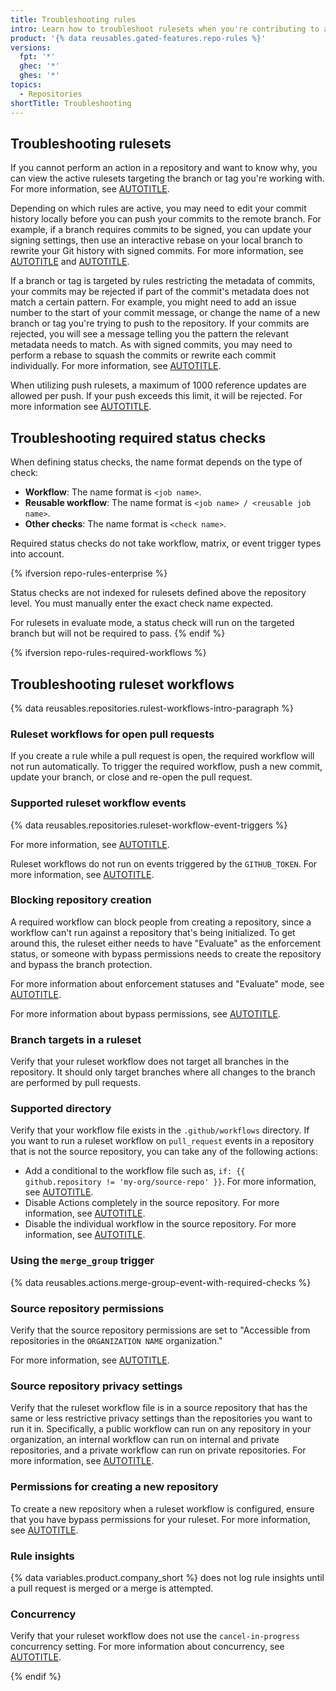 ```yaml
---
title: Troubleshooting rules
intro: Learn how to troubleshoot rulesets when you're contributing to a repository.
product: '{% data reusables.gated-features.repo-rules %}'
versions:
  fpt: '*'
  ghec: '*'
  ghes: '*'
topics:
  - Repositories
shortTitle: Troubleshooting
---
```


## Troubleshooting rulesets

If you cannot perform an action in a repository and want to know why, you can view the active rulesets targeting the branch or tag you're working with. For more information, see [AUTOTITLE](/repositories/configuring-branches-and-merges-in-your-repository/managing-rulesets/managing-rulesets-for-a-repository#viewing-rulesets-for-a-repository).

Depending on which rules are active, you may need to edit your commit history locally before you can push your commits to the remote branch. For example, if a branch requires commits to be signed, you can update your signing settings, then use an interactive rebase on your local branch to rewrite your Git history with signed commits. For more information, see [AUTOTITLE](/repositories/configuring-branches-and-merges-in-your-repository/managing-rulesets/available-rules-for-rulesets#require-signed-commits) and [AUTOTITLE](/get-started/using-git/using-git-rebase-on-the-command-line).

If a branch or tag is targeted by rules restricting the metadata of commits, your commits may be rejected if part of the commit's metadata does not match a certain pattern. For example, you might need to add an issue number to the start of your commit message, or change the name of a new branch or tag you're trying to push to the repository. If your commits are rejected, you will see a message telling you the pattern the relevant metadata needs to match. As with signed commits, you may need to perform a rebase to squash the commits or rewrite each commit individually. For more information, see [AUTOTITLE](/repositories/configuring-branches-and-merges-in-your-repository/managing-rulesets/available-rules-for-rulesets#metadata-restrictions).

When utilizing push rulesets, a maximum of 1000 reference updates are allowed per push. If your push exceeds this limit, it will be rejected. For more information see [AUTOTITLE](/repositories/configuring-branches-and-merges-in-your-repository/managing-rulesets/creating-rulesets-for-a-repository#creating-a-push-ruleset).

## Troubleshooting required status checks

When defining status checks, the name format depends on the type of check:

* **Workflow**: The name format is `<job name>`.  
* **Reusable workflow**: The name format is `<job name> / <reusable job name>`.  
* **Other checks**: The name format is `<check name>`.

Required status checks do not take workflow, matrix, or event trigger types into account.

{% ifversion repo-rules-enterprise %}

Status checks are not indexed for rulesets defined above the repository level. You must manually enter the exact check name expected.

For rulesets in evaluate mode, a status check will run on the targeted branch but will not be required to pass.
{% endif %}

{% ifversion repo-rules-required-workflows %}

## Troubleshooting ruleset workflows

{% data reusables.repositories.rulest-workflows-intro-paragraph %}

### Ruleset workflows for open pull requests

If you create a rule while a pull request is open, the required workflow will not run automatically. To trigger the required workflow, push a new commit, update your branch, or close and re-open the pull request.

### Supported ruleset workflow events

{% data reusables.repositories.ruleset-workflow-event-triggers %}

For more information, see [AUTOTITLE](/actions/using-workflows/events-that-trigger-workflows#pull_request).

Ruleset workflows do not run on events triggered by the `GITHUB_TOKEN`. For more information, see [AUTOTITLE](/actions/security-guides/automatic-token-authentication#using-the-github_token-in-a-workflow).

### Blocking repository creation

A required workflow can block people from creating a repository, since a workflow can't run against a repository that's being initialized. To get around this, the ruleset either needs to have "Evaluate" as the enforcement status, or someone with bypass permissions needs to create the repository and bypass the branch protection.

For more information about enforcement statuses and "Evaluate" mode, see [AUTOTITLE](/repositories/configuring-branches-and-merges-in-your-repository/managing-rulesets/creating-rulesets-for-a-repository#about-using-enforcement-statuses).

For more information about bypass permissions, see [AUTOTITLE](/repositories/configuring-branches-and-merges-in-your-repository/managing-protected-branches/about-protected-branches).

### Branch targets in a ruleset

Verify that your ruleset workflow does not target all branches in the repository. It should only target branches where all changes to the branch are performed by pull requests.

### Supported directory

Verify that your workflow file exists in the `.github/workflows` directory. If you want to run a ruleset workflow on `pull_request` events in a repository that is not the source repository, you can take any of the following actions:
  * Add a conditional to the workflow file such as, `if: {{ github.repository != 'my-org/source-repo' }}`. For more information, see [AUTOTITLE](/actions/using-workflows/workflow-syntax-for-github-actions#jobsjob_idif).
  * Disable Actions completely in the source repository. For more information, see [AUTOTITLE](/repositories/managing-your-repositorys-settings-and-features/enabling-features-for-your-repository/managing-github-actions-settings-for-a-repository#managing-github-actions-permissions-for-your-repository).
  * Disable the individual workflow in the source repository. For more information, see [AUTOTITLE](/actions/using-workflows/disabling-and-enabling-a-workflow).

### Using the `merge_group` trigger

{% data reusables.actions.merge-group-event-with-required-checks %}

### Source repository permissions

Verify that the source repository permissions are set to "Accessible from repositories in the `ORGANIZATION NAME` organization."

For more information, see [AUTOTITLE](/repositories/managing-your-repositorys-settings-and-features/enabling-features-for-your-repository/managing-github-actions-settings-for-a-repository#allowing-access-to-components-in-a-private-repository).

### Source repository privacy settings

Verify that the ruleset workflow file is in a source repository that has the same or less restrictive privacy settings than the repositories you want to run it in. Specifically, a public workflow can run on any repository in your organization, an internal workflow can run on internal and private repositories, and a private workflow can run on private repositories. For more information, see [AUTOTITLE](/actions/using-workflows/about-workflows).

### Permissions for creating a new repository

To create a new repository when a ruleset workflow is configured, ensure that you have bypass permissions for your ruleset. For more information, see [AUTOTITLE](/repositories/configuring-branches-and-merges-in-your-repository/managing-rulesets/creating-rulesets-for-a-repository#granting-bypass-permissions-for-your-ruleset).

### Rule insights

{% data variables.product.company_short %} does not log rule insights until a pull request is merged or a merge is attempted.

### Concurrency

Verify that your ruleset workflow does not use the `cancel-in-progress` concurrency setting. For more information about concurrency, see [AUTOTITLE](/actions/using-jobs/using-concurrency#using-concurrency-in-different-scenarios).

{% endif %}
